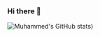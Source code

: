 ### Hi there 👋

![Muhammed's GitHub stats](https://github-readme-stats.vercel.app/api?username=muhammedxyilmaz&show_icons=true&theme=gruvbox))

